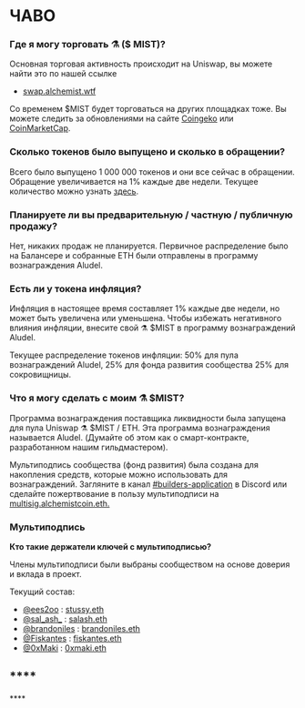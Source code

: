 # ЧАВО

### **Где я могу торговать ⚗️ \($ MIST\)?**

Основная торговая активность происходит на Uniswap, вы можете найти это по нашей ссылке

* [swap.alchemist.wtf](http://swap.alchemist.wtf/)

Со временем $MIST будет торговаться на других площадках тоже. Вы можете следить за обновлениями на сайте [Coingeko](https://www.coingecko.com/en/coins/alchemist) или [CoinMarketCap](https://coinmarketcap.com/currencies/alchemist/).

### **Сколько токенов было выпущено и сколько в обращении?**

Всего было выпущено 1 000 000 токенов и они все сейчас в обращении. Обращение увеличивается на 1% каждые две недели. Текущее количество можно узнать [здесь](https://etherscan.io/token/0x88acdd2a6425c3faae4bc9650fd7e27e0bebb7ab).

### **Планируете ли вы предварительную / частную / публичную продажу?**

Нет, никаких продаж не планируется. Первичное распределение было на Балансере и собранные ЕТН были отправлены в программу вознаграждения Aludel.

### **Есть ли у токена инфляция?**

Инфляция в настоящее время составляет 1% каждые две недели, но может быть увеличена или уменьшена. Чтобы избежать негативного влияния инфляции, внесите свой ⚗️ $MIST в программу вознаграждений Aludel. 

Текущее распределение токенов инфляции: 50% для пула вознаграждений Aludel, 25% для фонда развития сообщества 25% для сокровищницы.

### **Что я могу сделать с моим ⚗️ $**MIST**?**

Программа вознаграждения поставщика ликвидности была запущена для пула Uniswap ⚗️ $MIST / ETH. Эта программа вознаграждения называется Aludel. \(Думайте об этом как о смарт-контракте, разработанном нашим гильдмастером\). 

Мультиподпись сообщества \(фонд развития\) была создана для накопления средств, которые можно использовать для вознаграждений. Загляните в канал  [\#builders-application](https://discord.gg/92hQDCw25u) в Discord или сделайте пожертвование в пользу мультиподписи на [multisig.alchemistcoin.eth.](https://etherscan.io/address/multisig.alchemistcoin.eth)

### **Мультиподпись** 

**Кто такие держатели ключей с мультиподписью?**

Члены мультиподписи были выбраны сообществом на основе доверия и вклада в проект.

Текущий состав:

* [@ees2oo](https://twitter.com/ees2oo) : [stussy.eth](https://etherscan.io/address/stussy.eth)
* [@sal\_ash\_](https://twitter.com/sal_ash_) : [salash.eth](https://etherscan.io/address/salash.eth)
* [@brandoniles](https://twitter.com/brandoniles) : [brandoniles.eth](https://etherscan.io/address/brandoniles.eth)
* [@Fiskantes](https://twitter.com/Fiskantes) : [fiskantes.eth](https://etherscan.io/address/fiskantes.eth)
* [@0xMaki](https://twitter.com/0xMaki) : [0xmaki.eth](https://etherscan.io/address/0xmaki.eth)

## \*\*\*\*

\*\*\*\*

